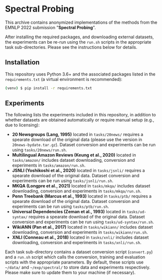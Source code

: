 # Spectral Probing

This archive contains anonymized implementations of the methods from the EMNLP 2022 submission "**Spectral Probing**".

After installing the required packages, and downloading external datasets, the experiments can be re-run using the `run.sh` scripts in the appropriate task sub-directories. Please see the instructions below for details.

## Installation

This repository uses Python 3.6+ and the associated packages listed in the `requirements.txt` (a virtual environment is recommended):

```bash
(venv) $ pip install -r requirements.txt
```

## Experiments

The following lists the experiments included in this repository, in addition to whether datasets are obtained automatically or require manual setup (e.g., due to licensing):

* **20 Newsgroups (Lang, 1995)** located in `tasks/20news/` requires a spearate download of the original data (please use the version in `20news-bydate.tar.gz`). Dataset conversion and experiments can be run using `tasks/20news/run.sh`.
* **Multilingual Amazon Reviews (Keung et al., 2020)** located in `tasks/amazon/` includes dataset downloading, conversion and experiments in `tasks/amazon/run.sh`.
* **JSNLI (Yoshikoshi et al., 2020)** located in `tasks/jsnli/` requires a spearate download of the original data. Dataset conversion and experiments can be run using `tasks/jsnli/run.sh`.
* **MKQA (Longpre et al., 2021)** located in `tasks/mkqa/` includes dataset downloading, conversion and experiments in `tasks/mkqa/run.sh`.
* **Penn Treebank (Marcus et al., 1993)** located in `tasks/ptb/` requires a spearate download of the original data. Dataset conversion and experiments can be run using `tasks/ptb/run.sh`.
* **Universal Dependencies (Zeman et al., 1993)** located in `tasks/ud-syntax/` requires a spearate download of the original data. Dataset conversion and experiments can be run using `tasks/ud-syntax/run.sh`.
* **WikiANN (Pan et al., 2017)** located in `tasks/wikiann/` includes dataset downloading, conversion and experiments in `tasks/wikiann/run.sh`.
* **XNLI (Conneau et al., 2018)** located in `tasks/xnli/` includes dataset downloading, conversion and experiments in `tasks/xnli/run.sh`.

Each task sub-directory contains a dataset conversion script (`convert.py`) and a `run.sh` script which calls the conversion, training and evaluation scripts with the appropriate parameters. By default, these scripts use `~/data/` and `~/exp/spectral/` to store data and experiments respectively. Please make sure to update them to your machine (if necessary).
